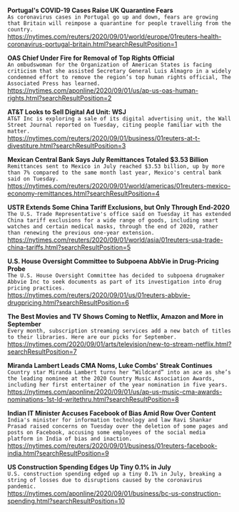 **Portugal's COVID-19 Cases Raise UK Quarantine Fears**\
`As coronavirus cases in Portugal go up and down, fears are growing that Britain will reimpose a quarantine for people travelling from the country. `\
https://nytimes.com/reuters/2020/09/01/world/europe/01reuters-health-coronavirus-portugal-britain.html?searchResultPosition=1

**OAS Chief Under Fire for Removal of Top Rights Official**\
`An ombudswoman for the Organization of American States is facing criticism that she assisted Secretary General Luis Almagro in a widely condemned effort to remove the region’s top human rights official, The Associated Press has learned.`\
https://nytimes.com/aponline/2020/09/01/us/ap-us-oas-human-rights.html?searchResultPosition=2

**AT&T Looks to Sell Digital Ad Unit: WSJ**\
`AT&T Inc is exploring a sale of its digital advertising unit, the Wall Street Journal reported on Tuesday, citing people familiar with the matter.`\
https://nytimes.com/reuters/2020/09/01/business/01reuters-at-t-divestiture.html?searchResultPosition=3

**Mexican Central Bank Says July Remittances Totaled $3.53 Billion**\
`Remittances sent to Mexico in July reached $3.53 billion, up by more than 7% compared to the same month last year, Mexico's central bank said on Tuesday. `\
https://nytimes.com/reuters/2020/09/01/world/americas/01reuters-mexico-economy-remittances.html?searchResultPosition=4

**USTR Extends Some China Tariff Exclusions, but Only Through End-2020**\
`The U.S. Trade Representative's office said on Tuesday it has extended China tariff exclusions for a wide range of goods, including smart watches and certain medical masks, through the end of 2020, rather than renewing the previous one-year extension.`\
https://nytimes.com/reuters/2020/09/01/world/asia/01reuters-usa-trade-china-tariffs.html?searchResultPosition=5

**U.S. House Oversight Committee to Subpoena AbbVie in Drug-Pricing Probe**\
`The U.S. House Oversight Committee has decided to subpoena drugmaker Abbvie Inc to seek documents as part of its investigation into drug pricing practices. `\
https://nytimes.com/reuters/2020/09/01/us/01reuters-abbvie-drugpricing.html?searchResultPosition=6

**The Best Movies and TV Shows Coming to Netflix, Amazon and More in September**\
`Every month, subscription streaming services add a new batch of titles to their libraries. Here are our picks for September.`\
https://nytimes.com/2020/09/01/arts/television/new-to-stream-netflix.html?searchResultPosition=7

**Miranda Lambert Leads CMA Noms, Luke Combs' Streak Continues**\
`Country star Miranda Lambert turns her “Wildcard” into an ace as she’s the leading nominee at the 2020 Country Music Association Awards, including her first entertainer of the year nomination in five years.`\
https://nytimes.com/aponline/2020/09/01/us/ap-us-music-cma-awards-nominations-1st-ld-writethru.html?searchResultPosition=8

**Indian IT Minister Accuses Facebook of Bias Amid Row Over Content**\
`India's minister for information technology and law Ravi Shankar Prasad raised concerns on Tuesday over the deletion of some pages and posts on Facebook, accusing some employees of the social media platform in India of bias and inaction.`\
https://nytimes.com/reuters/2020/09/01/business/01reuters-facebook-india.html?searchResultPosition=9

**US Construction Spending Edges Up Tiny 0.1% in July**\
`U.S. construction spending edged up a tiny 0.1% in July, breaking a string of losses due to disruptions caused by the coronavirus pandemic.`\
https://nytimes.com/aponline/2020/09/01/business/bc-us-construction-spending.html?searchResultPosition=10

